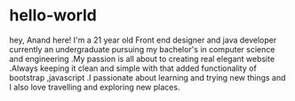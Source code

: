 # hello-world

hey, Anand here!
I'm a 21 year old Front end designer and java developer currently an undergraduate pursuing my bachelor's in computer science and engineering .My passion is all about to creating real elegant website .Always keeping it clean and  simple with that added functionality of bootstrap ,javascript .I passionate about learning and trying new things and I also love travelling  and exploring new places.


